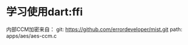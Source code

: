 # 学习使用dart:ffi

内部CCM加密来自：
git:
https://github.com/errordeveloper/mist.git
path: 
apps/aes/aes-ccm.c